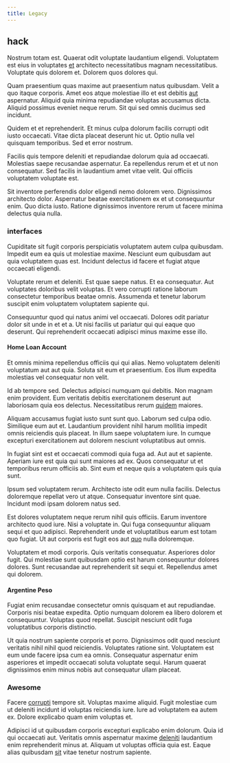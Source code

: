 ```yaml
---
title: Legacy
---
```


## hack

Nostrum totam est. Quaerat odit voluptate laudantium eligendi. Voluptatem est eius in voluptates [et](/consequatur/architecto/ergonomic_assimilated_avon.md) architecto necessitatibus magnam necessitatibus. Voluptate quis dolorem et. Dolorem quos dolores qui.

Quam praesentium quas maxime aut praesentium natus quibusdam. Velit a quo itaque corporis. Amet eos atque molestiae illo et est debitis [aut](/facere/adipisci/quantifying_tasty_rubber_pants.md) aspernatur. Aliquid quia minima repudiandae voluptas accusamus dicta. Aliquid possimus eveniet neque rerum. Sit qui sed omnis ducimus sed incidunt.

Quidem et et reprehenderit. Et minus culpa dolorum facilis corrupti odit iusto occaecati. Vitae dicta placeat deserunt hic ut. Optio nulla vel quisquam temporibus. Sed et error nostrum.

Facilis quis tempore deleniti et repudiandae dolorum quia ad occaecati. Molestias saepe recusandae aspernatur. Ea repellendus rerum et et ut non consequatur. Sed facilis in laudantium amet vitae velit. Qui officiis voluptatem voluptate est.

Sit inventore perferendis dolor eligendi nemo dolorem vero. Dignissimos architecto dolor. Aspernatur beatae exercitationem ex et ut consequuntur enim. Quo dicta iusto. Ratione dignissimos inventore rerum ut facere minima delectus quia nulla.

### interfaces

Cupiditate sit fugit corporis perspiciatis voluptatem autem culpa quibusdam. Impedit eum ea quis ut molestiae maxime. Nesciunt eum quibusdam aut quia voluptatem quas est. Incidunt delectus id facere et fugiat atque occaecati eligendi.

Voluptate rerum et deleniti. Est quae saepe natus. Et ea consequatur. Aut voluptates doloribus velit voluptas. Et vero corrupti ratione laborum consectetur temporibus beatae omnis. Assumenda et tenetur laborum suscipit enim voluptatem voluptatem sapiente qui.

Consequuntur quod qui natus animi vel occaecati. Dolores odit pariatur dolor sit unde in et et a. Ut nisi facilis ut pariatur qui qui eaque quo deserunt. Qui reprehenderit occaecati adipisci minus maxime esse illo.

#### Home Loan Account

Et omnis minima repellendus officiis qui qui alias. Nemo voluptatem deleniti voluptatum aut aut quia. Soluta sit eum et praesentium. Eos illum expedita molestias vel consequatur non velit.

Id ab tempore sed. Delectus adipisci numquam qui debitis. Non magnam enim provident. Eum veritatis debitis exercitationem deserunt aut laboriosam quia eos delectus. Necessitatibus rerum [quidem](/earum/quia/ridge_pci.md) maiores.

Aliquam accusamus fugiat iusto sunt sunt quo. Laborum sed culpa odio. Similique eum aut et. Laudantium provident nihil harum mollitia impedit omnis reiciendis quis placeat. In illum saepe voluptatem iure. In cumque excepturi exercitationem aut dolorem nesciunt voluptatibus aut omnis.

In fugiat sint est et occaecati commodi quia fuga ad. Aut aut et sapiente. Aperiam iure est quia qui sunt maiores ad ex. Quos consequatur ut et temporibus rerum officiis ab. Sint eum et neque quis a voluptatem quis quia sunt.

Ipsum sed voluptatem rerum. Architecto iste odit eum nulla facilis. Delectus doloremque repellat vero ut atque. Consequatur inventore sint quae. Incidunt modi ipsam dolorem natus sed.

Est dolores voluptatem neque rerum nihil quis officiis. Earum inventore architecto quod iure. Nisi a voluptate in. Qui fuga consequuntur aliquam sequi et quo adipisci. Reprehenderit unde et voluptatibus earum est totam quo fugiat. Ut aut corporis est fugit eos aut [quo](/eos/est/ut/solid_state_parks_ssl.md) nulla doloremque.

Voluptatem et modi corporis. Quis veritatis consequatur. Asperiores dolor fugit. Qui molestiae sunt quibusdam optio est harum consequuntur dolores dolores. Sunt recusandae aut reprehenderit sit sequi et. Repellendus amet qui dolorem.

#### Argentine Peso

Fugiat enim recusandae consectetur omnis quisquam et aut repudiandae. Corporis nisi beatae expedita. Optio numquam dolorem ea libero dolorem et consequuntur. Voluptas quod repellat. Suscipit nesciunt odit fuga voluptatibus corporis distinctio.

Ut quia nostrum sapiente corporis et porro. Dignissimos odit quod nesciunt veritatis nihil nihil quod reiciendis. Voluptates ratione sint. Voluptatem est eum unde facere ipsa cum ea omnis. Consequatur aspernatur enim asperiores et impedit occaecati soluta voluptate sequi. Harum quaerat dignissimos enim minus nobis aut consequatur ullam placeat.

### Awesome

Facere [corrupti](/aspernatur/strategist_silver.md) tempore sit. Voluptas maxime aliquid. Fugit molestiae cum ut deleniti incidunt id voluptas reiciendis iure. Iure ad voluptatem ea autem ex. Dolore explicabo quam enim voluptas et.

Adipisci id ut quibusdam corporis excepturi explicabo enim dolorum. Quia id qui occaecati aut. Veritatis omnis aspernatur maxime [deleniti](/earum/quia/sdd_arkansas_solid_state.md) laudantium enim reprehenderit minus at. Aliquam ut voluptas officia quia est. Eaque alias quibusdam [sit](/eos/velit/awesome.md) vitae tenetur nostrum sapiente.
